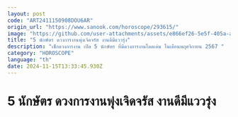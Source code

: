 ```yaml
---
layout: post
code: "ART2411150908DOU6AR"
origin_url: "https://www.sanook.com/horoscope/293615/"
image: "https://github.com/user-attachments/assets/e866ef26-5e5f-405a-a499-24c3365d9427"
title: "5 นักษัตร ดวงการงานพุ่งเจิดจรัส งานดีมีแววรุ่ง"
description: "เช็กดวงการงาน เปิด 5 นักษัตร ที่มีดวงการงานโดดเด่น ในเดือนพฤศจิกายน 2567 "
category: "HOROSCOPE"
language: "th"
date: 2024-11-15T13:33:45.930Z
---
```


# 5 นักษัตร ดวงการงานพุ่งเจิดจรัส งานดีมีแววรุ่ง